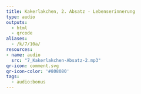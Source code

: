 ```yaml
---
title: Kakerlakchen, 2. Absatz - Lebenserinnerung
type: audio
outputs:
  - html
  - qrcode
aliases:
  - /k/7/10a/
resources:
- name: audio
  src: "7_Kakerlakchen-Absatz-2.mp3"
qr-icon: comment.svg
qr-icon-color: '#808080'
tags:
  - audio:bonus
---
```


